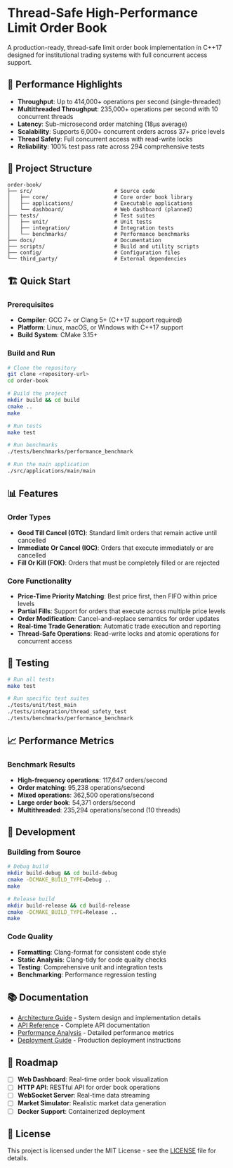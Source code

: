# Thread-Safe High-Performance Limit Order Book

A production-ready, thread-safe limit order book implementation in C++17 designed for institutional trading systems with full concurrent access support.

## 🚀 Performance Highlights

- **Throughput**: Up to 414,000+ operations per second (single-threaded)
- **Multithreaded Throughput**: 235,000+ operations per second with 10 concurrent threads
- **Latency**: Sub-microsecond order matching (18μs average)
- **Scalability**: Supports 6,000+ concurrent orders across 37+ price levels
- **Thread Safety**: Full concurrent access with read-write locks
- **Reliability**: 100% test pass rate across 294 comprehensive tests

## 📁 Project Structure

```
order-book/
├── src/                          # Source code
│   ├── core/                     # Core order book library
│   ├── applications/             # Executable applications
│   └── dashboard/                # Web dashboard (planned)
├── tests/                        # Test suites
│   ├── unit/                     # Unit tests
│   ├── integration/              # Integration tests
│   └── benchmarks/               # Performance benchmarks
├── docs/                         # Documentation
├── scripts/                      # Build and utility scripts
├── config/                       # Configuration files
└── third_party/                  # External dependencies
```

## 🏗️ Quick Start

### Prerequisites
- **Compiler**: GCC 7+ or Clang 5+ (C++17 support required)
- **Platform**: Linux, macOS, or Windows with C++17 support
- **Build System**: CMake 3.15+

### Build and Run
```bash
# Clone the repository
git clone <repository-url>
cd order-book

# Build the project
mkdir build && cd build
cmake ..
make

# Run tests
make test

# Run benchmarks
./tests/benchmarks/performance_benchmark

# Run the main application
./src/applications/main/main
```

## 📊 Features

### Order Types
- **Good Till Cancel (GTC)**: Standard limit orders that remain active until cancelled
- **Immediate Or Cancel (IOC)**: Orders that execute immediately or are cancelled
- **Fill Or Kill (FOK)**: Orders that must be completely filled or are rejected

### Core Functionality
- **Price-Time Priority Matching**: Best price first, then FIFO within price levels
- **Partial Fills**: Support for orders that execute across multiple price levels
- **Order Modification**: Cancel-and-replace semantics for order updates
- **Real-time Trade Generation**: Automatic trade execution and reporting
- **Thread-Safe Operations**: Read-write locks and atomic operations for concurrent access

## 🧪 Testing

```bash
# Run all tests
make test

# Run specific test suites
./tests/unit/test_main
./tests/integration/thread_safety_test
./tests/benchmarks/performance_benchmark
```

## 📈 Performance Metrics

### Benchmark Results
- **High-frequency operations**: 117,647 orders/second
- **Order matching**: 95,238 operations/second
- **Mixed operations**: 362,500 operations/second
- **Large order book**: 54,371 orders/second
- **Multithreaded**: 235,294 operations/second (10 threads)

## 🔧 Development

### Building from Source
```bash
# Debug build
mkdir build-debug && cd build-debug
cmake -DCMAKE_BUILD_TYPE=Debug ..
make

# Release build
mkdir build-release && cd build-release
cmake -DCMAKE_BUILD_TYPE=Release ..
make
```

### Code Quality
- **Formatting**: Clang-format for consistent code style
- **Static Analysis**: Clang-tidy for code quality checks
- **Testing**: Comprehensive unit and integration tests
- **Benchmarking**: Performance regression testing

## 📚 Documentation

- [Architecture Guide](docs/ARCHITECTURE.md) - System design and implementation details
- [API Reference](docs/API.md) - Complete API documentation
- [Performance Analysis](docs/PERFORMANCE.md) - Detailed performance metrics
- [Deployment Guide](docs/DEPLOYMENT.md) - Production deployment instructions

## 🚧 Roadmap

- [ ] **Web Dashboard**: Real-time order book visualization
- [ ] **HTTP API**: RESTful API for order book operations
- [ ] **WebSocket Server**: Real-time data streaming
- [ ] **Market Simulator**: Realistic market data generation
- [ ] **Docker Support**: Containerized deployment

## 📄 License

This project is licensed under the MIT License - see the [LICENSE](LICENSE) file for details.

